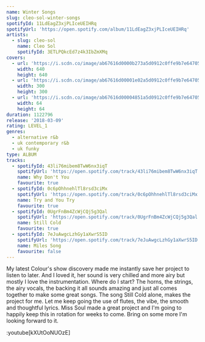 ```yaml
---
name: Winter Songs
slug: cleo-sol-winter-songs
spotifyId: 11LdEagZ3xjPLIceUEIHRq
spotifyUrl: 'https://open.spotify.com/album/11LdEagZ3xjPLIceUEIHRq'
artists:
  - slug: cleo-sol
    name: Cleo Sol
    spotifyId: 3ETLPQkcEd7z4k3IbZmXMq
covers:
  - url: 'https://i.scdn.co/image/ab67616d0000b273a5d0912c0ffe9b7e64705856'
    width: 640
    height: 640
  - url: 'https://i.scdn.co/image/ab67616d00001e02a5d0912c0ffe9b7e64705856'
    width: 300
    height: 300
  - url: 'https://i.scdn.co/image/ab67616d00004851a5d0912c0ffe9b7e64705856'
    width: 64
    height: 64
duration: 1122796
release: '2018-03-09'
rating: LEVEL_1
genres:
  - alternative r&b
  - uk contemporary r&b
  - uk funky
type: ALBUM
tracks:
  - spotifyId: 43li76mibem8TwW6nx3iqT
    spotifyUrl: 'https://open.spotify.com/track/43li76mibem8TwW6nx3iqT'
    name: Why Don't You
    favourite: true
  - spotifyId: 0c6pOhhnehlTl8rsd3ciMx
    spotifyUrl: 'https://open.spotify.com/track/0c6pOhhnehlTl8rsd3ciMx'
    name: Try and You Try
    favourite: true
  - spotifyId: 0UgrFnBm4ZcWjCQj5g3Qal
    spotifyUrl: 'https://open.spotify.com/track/0UgrFnBm4ZcWjCQj5g3Qal'
    name: Still Cold
    favourite: true
  - spotifyId: 7eJuAwgcLzhGy1aXwrS5ID
    spotifyUrl: 'https://open.spotify.com/track/7eJuAwgcLzhGy1aXwrS5ID'
    name: Miles Song
    favourite: false
---
```

My latest Colour's show discovery made me instantly save her project to listen to later.
And I loved it, her sound is very chilled and more airy but mostly I love the instrumentation.
Where do I start? The horns, the strings, the airy vocals, the backing it all sounds amazing
and just all comes together to make some great songs. The song Still Cold alone, makes the
project for me. Let me keep going the use of flutes, the vibe, the smooth and thoughtful lyrics.
Miss Soul made a great project and I'm going to happily keep this in rotation for weeks to
come. Bring on some more I'm looking forward to it.

:youtube[kXUtOoNUOzE]
